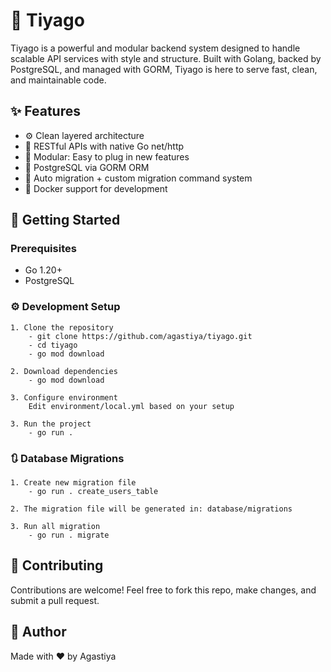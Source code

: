 # 🧿 Tiyago
Tiyago is a powerful and modular backend system designed to handle scalable API services with style and structure. Built with Golang, backed by PostgreSQL, and managed with GORM, Tiyago is here to serve fast, clean, and maintainable code.

## ✨ Features
- ⚙️ Clean layered architecture
- 🔌 RESTful APIs with native Go net/http
- 🧱 Modular: Easy to plug in new features
- 🐘 PostgreSQL via GORM ORM
- 🚀 Auto migration + custom migration command system
- 🐳 Docker support for development

## 🚀 Getting Started

### Prerequisites

- Go 1.20+
- PostgreSQL

### ⚙️ Development Setup

```
1. Clone the repository
    - git clone https://github.com/agastiya/tiyago.git
    - cd tiyago
    - go mod download

2. Download dependencies
    - go mod download

3. Configure environment
    Edit environment/local.yml based on your setup

3. Run the project
    - go run .
```


### 🔃 Database Migrations

```
1. Create new migration file
    - go run . create_users_table

2. The migration file will be generated in: database/migrations

3. Run all migration
    - go run . migrate
```


## 🤝 Contributing

Contributions are welcome! 
Feel free to fork this repo, make changes, and submit a pull request.

## 👤 Author

Made with ❤️ by Agastiya